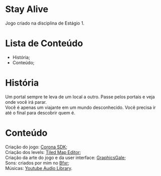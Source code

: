 # Stay Alive

Jogo criado na disciplina de Estágio 1.

# Lista de Conteúdo
- História;  
- Conteúdo;  

#   

# História

Um portal sempre te leva de um local a outro. Passe pelos portais e veja onde você irá parar.  
Você é apenas um viajante em um mundo desconhecido. Você precisa ir até o final para descobrir quem é.  

# Conteúdo

Criação do jogo: [Corona SDK](https://coronalabs.com);  
Criação dos levels: [Tiled Map Editor](www.mapeditor.org);  
Criação da arte do jogo e da user interface: [GraphicsGale](https://graphicsgale.com/us/);  
Sons: criados por mim no [Bfxr](http://www.bfxr.net/);  
Músicas: [Youtube Audio Library](https://www.youtube.com/audiolibrary/music).
